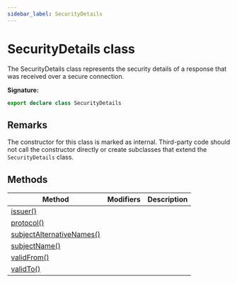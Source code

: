 ```yaml
---
sidebar_label: SecurityDetails
---
```


# SecurityDetails class

The SecurityDetails class represents the security details of a response that was
received over a secure connection.

**Signature:**

```typescript
export declare class SecurityDetails
```

## Remarks

The constructor for this class is marked as internal. Third-party code should
not call the constructor directly or create subclasses that extend the
`SecurityDetails` class.

## Methods

| Method                                                                              | Modifiers | Description |
| ----------------------------------------------------------------------------------- | --------- | ----------- |
| [issuer()](./puppeteer.securitydetails.issuer.md)                                   |           |             |
| [protocol()](./puppeteer.securitydetails.protocol.md)                               |           |             |
| [subjectAlternativeNames()](./puppeteer.securitydetails.subjectalternativenames.md) |           |             |
| [subjectName()](./puppeteer.securitydetails.subjectname.md)                         |           |             |
| [validFrom()](./puppeteer.securitydetails.validfrom.md)                             |           |             |
| [validTo()](./puppeteer.securitydetails.validto.md)                                 |           |             |
